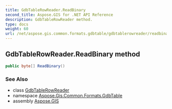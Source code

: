 ```yaml
---
title: GdbTableRowReader.ReadBinary
second_title: Aspose.GIS for .NET API Reference
description: GdbTableRowReader method. 
type: docs
weight: 60
url: /net/aspose.gis.common.formats.gdbtable/gdbtablerowreader/readbinary/
---
```

## GdbTableRowReader.ReadBinary method

```csharp
public byte[] ReadBinary()
```

### See Also

* class [GdbTableRowReader](../)
* namespace [Aspose.Gis.Common.Formats.GdbTable](../../gdbtablerowreader/)
* assembly [Aspose.GIS](../../../)


